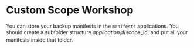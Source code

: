# Custom Scope Workshop

You can store your backup manifests in the `manifests` applications. You should create a subfolder structure $application_id/$scope_id, and put all your manifests inside that folder.
